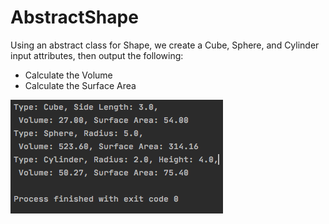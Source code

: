 # AbstractShape
Using an abstract class for Shape, we create a Cube, Sphere, and Cylinder input attributes, then output the following:
- Calculate the Volume
- Calculate the Surface Area


![Alt Text](https://github.com/Dkaban/AbstractShape/blob/master/Test_General.png?raw=true "Test Data")

